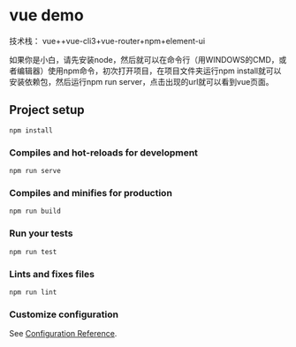 # vue demo
技术栈：
vue++vue-cli3+vue-router+npm+element-ui

如果你是小白，请先安装node，然后就可以在命令行（用WINDOWS的CMD，或者编辑器）使用npm命令，初次打开项目，在项目文件夹运行npm install就可以安装依赖包，然后运行npm run server，点击出现的url就可以看到vue页面。

## Project setup
```
npm install
```

### Compiles and hot-reloads for development
```
npm run serve
```

### Compiles and minifies for production
```
npm run build
```

### Run your tests
```
npm run test
```

### Lints and fixes files
```
npm run lint
```

### Customize configuration
See [Configuration Reference](https://cli.vuejs.org/config/).
